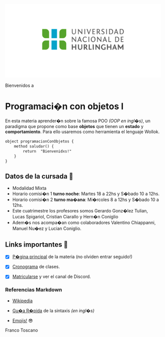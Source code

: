 ![Logo UNAHUR](./assets/UNAHUR.png)

Bienvenidos a
# Programaci�n con objetos I

En esta materia aprender�n sobre la famosa POO _(OOP en ingl�s)_, un paradigma que propone como base **objetos** que tienen un **estado** y **comportamiento**.
Para ello usaremos como herramienta el lenguaje Wollok.

```
object programacionConObjetos { 
    method saludar() { 
        return  "Bienvenidxs!" 
    }
}
```

## Datos de la cursada :book:
* Modalidad Mixta
* Horario comisi�n 1 **turno noche**: Martes 18 a 22hs y S�bado 10 a 12hs.
* Horario comisi�n 2 **turno ma�ana**: Mi�rcoles 8 a 12hs y S�bado 10 a 12hs. 
* Este cuatrimestre los profesores somos Gerardo Gonz�lez Tulian, Lucas Spigariol, Cristian Ciarallo y Hern�n Coniglio
* Adem�s nos acompa�an como colaboradores Valentino Chiappanni, Manuel Nu�ez y Lucian Coniglio.

## Links importantes :monocle_face:
- [x] [P�gina principal](https://obj1-unahur.github.io/) de la materia (no olviden entrar seguido!) 
- [x] [Cronograma](https://docs.google.com/spreadsheets/d/13rFU2mObqdFF_2Ocimey_oHJ0Ldv-Gx0S1N4cfHKO4Q/edit?usp=sharing) de clases.
- [x] [Matricularse](https://discord.gg/tqyHtPt) y ver el canal de Discord.


### Referencias Markdown 
* [Wikipedia](https://es.wikipedia.org/wiki/Markdown)

* [Gu�a R�pida](https://greg.schueler.us/doc/markdown.txt) de la sintaxis _(en ingl�s)_

* [Emojis!](https://github.com/ikatyang/emoji-cheat-sheet/blob/master/README.md) :sunglasses:

Franco Toscano